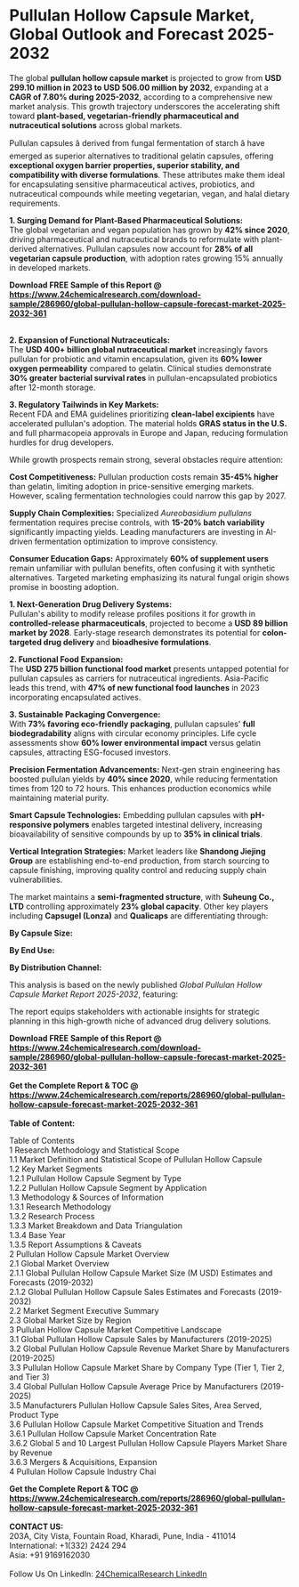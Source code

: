 <h1>Pullulan Hollow Capsule Market, Global Outlook and Forecast 2025-2032</h1><p>The global <strong>pullulan hollow capsule market</strong> is projected to grow from <strong>USD 299.10 million in 2023 to USD 506.00 million by 2032</strong>, expanding at a <strong>CAGR of 7.80% during 2025-2032</strong>, according to a comprehensive new market analysis. This growth trajectory underscores the accelerating shift toward <strong>plant-based, vegetarian-friendly pharmaceutical and nutraceutical solutions</strong> across global markets.</p><p>Pullulan capsules â derived from fungal fermentation of starch â have emerged as superior alternatives to traditional gelatin capsules, offering <strong>exceptional oxygen barrier properties, superior stability, and compatibility with diverse formulations</strong>. These attributes make them ideal for encapsulating sensitive pharmaceutical actives, probiotics, and nutraceutical compounds while meeting vegetarian, vegan, and halal dietary requirements.</p><p><strong>1. Surging Demand for Plant-Based Pharmaceutical Solutions:</strong><br>
The global vegetarian and vegan population has grown by <strong>42% since 2020</strong>, driving pharmaceutical and nutraceutical brands to reformulate with plant-derived alternatives. Pullulan capsules now account for <strong>28% of all vegetarian capsule production</strong>, with adoption rates growing 15% annually in developed markets.</p><div><b>Download FREE Sample of this Report @ 
            <a href="https://www.24chemicalresearch.com/download-sample/286960/global-pullulan-hollow-capsule-forecast-market-2025-2032-361">
            https://www.24chemicalresearch.com/download-sample/286960/global-pullulan-hollow-capsule-forecast-market-2025-2032-361</a></b></div><br><p><strong>2. Expansion of Functional Nutraceuticals:</strong><br>
The <strong>USD 400+ billion global nutraceutical market</strong> increasingly favors pullulan for probiotic and vitamin encapsulation, given its <strong>60% lower oxygen permeability</strong> compared to gelatin. Clinical studies demonstrate <strong>30% greater bacterial survival rates</strong> in pullulan-encapsulated probiotics after 12-month storage.</p><p><strong>3. Regulatory Tailwinds in Key Markets:</strong><br>
Recent FDA and EMA guidelines prioritizing <strong>clean-label excipients</strong> have accelerated pullulan's adoption. The material holds <strong>GRAS status in the U.S.</strong> and full pharmacopeia approvals in Europe and Japan, reducing formulation hurdles for drug developers.</p><p>While growth prospects remain strong, several obstacles require attention:</p><p><strong>Cost Competitiveness:</strong> Pullulan production costs remain <strong>35-45% higher</strong> than gelatin, limiting adoption in price-sensitive emerging markets. However, scaling fermentation technologies could narrow this gap by 2027.</p><p><strong>Supply Chain Complexities:</strong> Specialized <em>Aureobasidium pullulans</em> fermentation requires precise controls, with <strong>15-20% batch variability</strong> significantly impacting yields. Leading manufacturers are investing in AI-driven fermentation optimization to improve consistency.</p><p><strong>Consumer Education Gaps:</strong> Approximately <strong>60% of supplement users</strong> remain unfamiliar with pullulan benefits, often confusing it with synthetic alternatives. Targeted marketing emphasizing its natural fungal origin shows promise in boosting adoption.</p><p><strong>1. Next-Generation Drug Delivery Systems:</strong><br>
Pullulan's ability to modify release profiles positions it for growth in <strong>controlled-release pharmaceuticals</strong>, projected to become a <strong>USD 89 billion market by 2028</strong>. Early-stage research demonstrates its potential for <strong>colon-targeted drug delivery</strong> and <strong>bioadhesive formulations</strong>.</p><p><strong>2. Functional Food Expansion:</strong><br>
The <strong>USD 275 billion functional food market</strong> presents untapped potential for pullulan capsules as carriers for nutraceutical ingredients. Asia-Pacific leads this trend, with <strong>47% of new functional food launches</strong> in 2023 incorporating encapsulated actives.</p><p><strong>3. Sustainable Packaging Convergence:</strong><br>
With <strong>73% favoring eco-friendly packaging</strong>, pullulan capsules' <strong>full biodegradability</strong> aligns with circular economy principles. Life cycle assessments show <strong>60% lower environmental impact</strong> versus gelatin capsules, attracting ESG-focused investors.</p><p><strong>Precision Fermentation Advancements:</strong> Next-gen strain engineering has boosted pullulan yields by <strong>40% since 2020</strong>, while reducing fermentation times from 120 to 72 hours. This enhances production economics while maintaining material purity.</p><p><strong>Smart Capsule Technologies:</strong> Embedding pullulan capsules with <strong>pH-responsive polymers</strong> enables targeted intestinal delivery, increasing bioavailability of sensitive compounds by up to <strong>35% in clinical trials</strong>.</p><p><strong>Vertical Integration Strategies:</strong> Market leaders like <strong>Shandong Jiejing Group</strong> are establishing end-to-end production, from starch sourcing to capsule finishing, improving quality control and reducing supply chain vulnerabilities.</p><p>The market maintains a <strong>semi-fragmented structure</strong>, with <strong>Suheung Co., LTD</strong> controlling approximately <strong>23% global capacity</strong>. Other key players including <strong>Capsugel (Lonza)</strong> and <strong>Qualicaps</strong> are differentiating through:</p><p><strong>By Capsule Size:</strong></p><p><strong>By End Use:</strong></p><p><strong>By Distribution Channel:</strong></p><p>This analysis is based on the newly published <em>Global Pullulan Hollow Capsule Market Report 2025-2032</em>, featuring:</p><p>The report equips stakeholders with actionable insights for strategic planning in this high-growth niche of advanced drug delivery solutions.</p><div><b>Download FREE Sample of this Report @ 
            <a href="https://www.24chemicalresearch.com/download-sample/286960/global-pullulan-hollow-capsule-forecast-market-2025-2032-361">
            https://www.24chemicalresearch.com/download-sample/286960/global-pullulan-hollow-capsule-forecast-market-2025-2032-361</a></b></div><br><div><b>Get the Complete Report & TOC @ 
            <a href="https://www.24chemicalresearch.com/reports/286960/global-pullulan-hollow-capsule-forecast-market-2025-2032-361">
            https://www.24chemicalresearch.com/reports/286960/global-pullulan-hollow-capsule-forecast-market-2025-2032-361</a></b></div><br>
            <b>Table of Content:</b><p>Table of Contents<br />
1 Research Methodology and Statistical Scope<br />
1.1 Market Definition and Statistical Scope of Pullulan Hollow Capsule<br />
1.2 Key Market Segments<br />
1.2.1 Pullulan Hollow Capsule Segment by Type<br />
1.2.2 Pullulan Hollow Capsule Segment by Application<br />
1.3 Methodology & Sources of Information<br />
1.3.1 Research Methodology<br />
1.3.2 Research Process<br />
1.3.3 Market Breakdown and Data Triangulation<br />
1.3.4 Base Year<br />
1.3.5 Report Assumptions & Caveats<br />
2 Pullulan Hollow Capsule Market Overview<br />
2.1 Global Market Overview<br />
2.1.1 Global Pullulan Hollow Capsule Market Size (M USD) Estimates and Forecasts (2019-2032)<br />
2.1.2 Global Pullulan Hollow Capsule Sales Estimates and Forecasts (2019-2032)<br />
2.2 Market Segment Executive Summary<br />
2.3 Global Market Size by Region<br />
3 Pullulan Hollow Capsule Market Competitive Landscape<br />
3.1 Global Pullulan Hollow Capsule Sales by Manufacturers (2019-2025)<br />
3.2 Global Pullulan Hollow Capsule Revenue Market Share by Manufacturers (2019-2025)<br />
3.3 Pullulan Hollow Capsule Market Share by Company Type (Tier 1, Tier 2, and Tier 3)<br />
3.4 Global Pullulan Hollow Capsule Average Price by Manufacturers (2019-2025)<br />
3.5 Manufacturers Pullulan Hollow Capsule Sales Sites, Area Served, Product Type<br />
3.6 Pullulan Hollow Capsule Market Competitive Situation and Trends<br />
3.6.1 Pullulan Hollow Capsule Market Concentration Rate<br />
3.6.2 Global 5 and 10 Largest Pullulan Hollow Capsule Players Market Share by Revenue<br />
3.6.3 Mergers & Acquisitions, Expansion<br />
4 Pullulan Hollow Capsule Industry Chai</p><div><b>Get the Complete Report & TOC @ 
            <a href="https://www.24chemicalresearch.com/reports/286960/global-pullulan-hollow-capsule-forecast-market-2025-2032-361">
            https://www.24chemicalresearch.com/reports/286960/global-pullulan-hollow-capsule-forecast-market-2025-2032-361</a></b></div><br><b>CONTACT US:</b><br>
            203A, City Vista, Fountain Road, Kharadi, Pune, India - 411014<br>
            International: +1(332) 2424 294<br>
            Asia: +91 9169162030 <br><br>
            Follow Us On LinkedIn: <a href="https://www.linkedin.com/company/24chemicalresearch/">24ChemicalResearch LinkedIn</a>